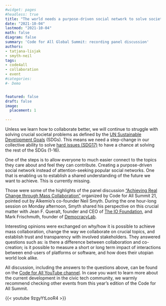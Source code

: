 ```yaml
---
#widget: pages
#headless: true
title: "The world needs a purpose-driven social network to solve societal problems"
date: "2021-10-04"
lastmod: "2021-10-04"
math: false
diagram: false
summary: 'Code for All Global Summit: recording panel discussion'
authors:
- tatjana-lisjak
- smyth-neil
tags:
- code4all
- collaboration
- event
#categories:
#- Demo


featured: false
draft: false
image:
  placement: 1
  
---
```

Unless we learn how to collaborate better, we will continue to struggle with solving crucial societal problems as defined by the [UN Sustainable Development Goals](https://sdgs.un.org/goals) (SDGs). This means we need a step-change in our collective ability to solve [hard issues (SDG17)](https://sdgs.un.org/goals/goal17) to have a chance at solving the rest of the SDGs (1-16). 

One of the steps is to allow everyone to much easier connect to the topics they care about and feel they can contribute. Creating a purpose-driven social network instead of attention-seeking popular social networks. One that is enabling us to establish a shared understanding of the future we want to achieve. This is currently missing. 

Those were some of the highlights of the panel discussion [“Achieving Real Change through Mass Collaboration”](https://www.youtube.com/watch?v=9zgyYtLooR4) organized by Code for All Summit 21, pointed out by Alkemio’s co-founder Neil Smyth. During the one hour-long session on Monday afternoon, Smyth shared his perspective on this crucial matter with Jean F. Queralt, founder and CEO of [The IO Foundation](https://www.theiofoundation.org/), and Mark Frischmuth, founder of [DemocracyLab](https://www.democracylab.org/). 

Interesting opinions were exchanged on why/how it is possible to achieve mass collaboration, change the way we collaborate on crucial topics, and establish trust and transparency with involved stakeholders. They answered questions such as: is there a difference between collaboration and co-creation; is it possible to measure a short or long term impact of interactions between end-users of platforms or software, and how does their utopian world look alike. 

All discussion, including the answers to the questions above, can be found on the [Code for All YouTube channel](https://www.youtube.com/channel/UCWD9S7drnf6v74YimdmlX1A). In case you want to learn more about the current development in the civic tech community, we warmly recommend checking other events from this year’s edition of the Code for All Summit. 

{{< youtube 9zgyYtLooR4 >}}


